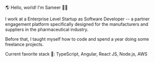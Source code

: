 🌎 Hello, world! I'm Sameer 👋🏼

I work at a Enterprise Level Startup as Software Developer -- a partner engagement platform specifically designed for the manufacturers and suppliers in the pharmaceutical industry.

Before that, I taught myself how to code and spend a year doing some freelance projects.

Current favorite stack 🥞: TypeScript, Angular, React JS, Node.js, AWS

